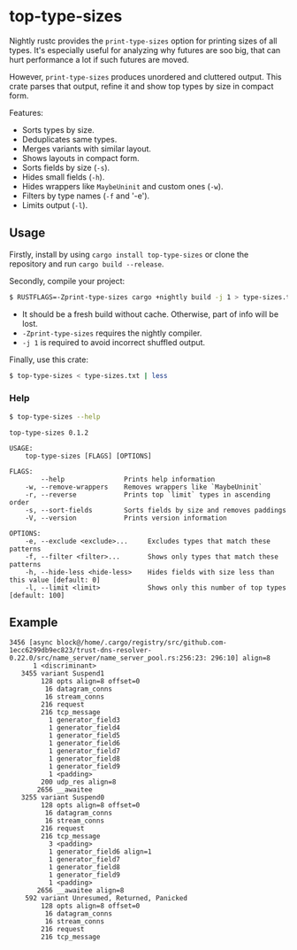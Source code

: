 # top-type-sizes

Nightly rustc provides the `print-type-sizes` option for printing sizes of all types. It's especially useful for analyzing why futures are soo big, that can hurt performance a lot if such futures are moved.

However, `print-type-sizes` produces unordered and cluttered output. This crate parses that output, refine it and show top types by size in compact form.

Features:
* Sorts types by size.
* Deduplicates same types.
* Merges variants with similar layout.
* Shows layouts in compact form.
* Sorts fields by size (`-s`).
* Hides small fields (`-h`).
* Hides wrappers like `MaybeUninit` and custom ones (`-w`).
* Filters by type names (`-f` and '-e').
* Limits output (`-l`).

## Usage
Firstly, install by using `cargo install top-type-sizes` or clone the repository and run `cargo build --release`.

Secondly, compile your project:
```sh
$ RUSTFLAGS=-Zprint-type-sizes cargo +nightly build -j 1 > type-sizes.txt
```
* It should be a fresh build without cache. Otherwise, part of info will be lost.
* `-Zprint-type-sizes` requires the nightly compiler.
* `-j 1` is required to avoid incorrect shuffled output.

Finally, use this crate:
```sh
$ top-type-sizes < type-sizes.txt | less
```

### Help

```sh
$ top-type-sizes --help
```

```
top-type-sizes 0.1.2

USAGE:
    top-type-sizes [FLAGS] [OPTIONS]

FLAGS:
        --help               Prints help information
    -w, --remove-wrappers    Removes wrappers like `MaybeUninit`
    -r, --reverse            Prints top `limit` types in ascending order
    -s, --sort-fields        Sorts fields by size and removes paddings
    -V, --version            Prints version information

OPTIONS:
    -e, --exclude <exclude>...     Excludes types that match these patterns
    -f, --filter <filter>...       Shows only types that match these patterns
    -h, --hide-less <hide-less>    Hides fields with size less than this value [default: 0]
    -l, --limit <limit>            Shows only this number of top types [default: 100]
```

## Example
```
3456 [async block@/home/.cargo/registry/src/github.com-1ecc6299db9ec823/trust-dns-resolver-0.22.0/src/name_server/name_server_pool.rs:256:23: 296:10] align=8
      1 <discriminant>
   3455 variant Suspend1
        128 opts align=8 offset=0
         16 datagram_conns
         16 stream_conns
        216 request
        216 tcp_message
          1 generator_field3
          1 generator_field4
          1 generator_field5
          1 generator_field6
          1 generator_field7
          1 generator_field8
          1 generator_field9
          1 <padding>
        200 udp_res align=8
       2656 __awaitee
   3255 variant Suspend0
        128 opts align=8 offset=0
         16 datagram_conns
         16 stream_conns
        216 request
        216 tcp_message
          3 <padding>
          1 generator_field6 align=1
          1 generator_field7
          1 generator_field8
          1 generator_field9
          1 <padding>
       2656 __awaitee align=8
    592 variant Unresumed, Returned, Panicked
        128 opts align=8 offset=0
         16 datagram_conns
         16 stream_conns
        216 request
        216 tcp_message
```
